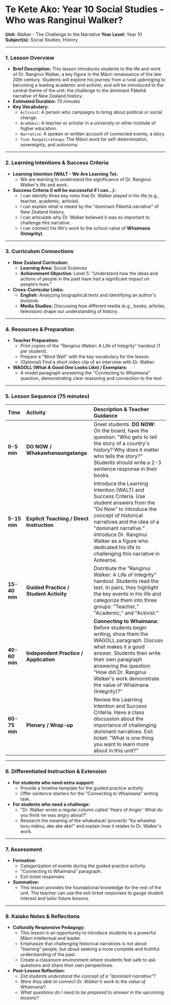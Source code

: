 # Te Kete Ako: Year 10 Social Studies - Who was Ranginui Walker?

**Unit:** Walker - The Challenge to the Narrative
**Year Level:** Year 10
**Subject(s):** Social Studies, History

---

### 1. Lesson Overview

*   **Brief Description:** This lesson introduces students to the life and work of Dr. Ranginui Walker, a key figure in the Māori renaissance of the late 20th century. Students will explore his journey from a rural upbringing to becoming a leading academic and activist, and will be introduced to the central theme of the unit: the challenge to the dominant Pākehā narrative of New Zealand history.
*   **Estimated Duration:** 75 minutes
*   **Key Vocabulary:**
    *   `Activist`: A person who campaigns to bring about political or social change.
    *   `Academic`: A teacher or scholar in a university or other institute of higher education.
    *   `Narrative`: A spoken or written account of connected events; a story.
    *   `Tino Rangatiratanga`: The Māori word for self-determination, sovereignty, and autonomy.

---

### 2. Learning Intentions & Success Criteria

*   **Learning Intention (WALT - We Are Learning To):**
    *   We are learning to understand the significance of Dr. Ranginui Walker's life and work.
*   **Success Criteria (I will be successful if I can...):**
    *   I can identify three key roles that Dr. Walker played in his life (e.g., teacher, academic, activist).
    *   I can explain what is meant by the "dominant Pākehā narrative" of New Zealand history.
    *   I can articulate why Dr. Walker believed it was so important to challenge this narrative.
    *   I can connect his life's work to the school value of **Whaimana (Integrity)**.

---

### 3. Curriculum Connections

*   **New Zealand Curriculum:**
    *   **Learning Area:** Social Sciences
    *   **Achievement Objective:** Level 5: "Understand how the ideas and actions of people in the past have had a significant impact on people’s lives."
*   **Cross-Curricular Links:**
    *   **English:** Analyzing biographical texts and identifying an author's purpose.
    *   **Media Studies:** Discussing how different media (e.g., books, articles, television) shape our understanding of history.

---

### 4. Resources & Preparation

*   **Teacher Preparation:**
    *   Print copies of the "Ranginui Walker: A Life of Integrity" handout (1 per student).
    *   Prepare a "Word Wall" with the key vocabulary for the lesson.
    *   (Optional) Find a short video clip of an interview with Dr. Walker.
*   **WAGOLL (What A Good One Looks Like) / Exemplars:**
    *   A model paragraph answering the "Connecting to Whaimana" question, demonstrating clear reasoning and connection to the text.

---

### 5. Lesson Sequence (75 minutes)

| **Time** | **Activity** | **Description & Teacher Guidance** |
| :--- | :--- | :--- |
| **0-5 min** | **DO NOW / Whakawhanaungatanga** | Greet students. **DO NOW:** On the board, have the question: "Who gets to tell the story of a country's history? Why does it matter who tells the story?" Students should write a 2-3 sentence response in their books. |
| **5-15 min** | **Explicit Teaching / Direct Instruction** | Introduce the Learning Intention (WALT) and Success Criteria. Use student answers from the "Do Now" to introduce the concept of historical narratives and the idea of a "dominant narrative." Introduce Dr. Ranginui Walker as a figure who dedicated his life to challenging this narrative in Aotearoa. |
| **15-40 min** | **Guided Practice / Student Activity** | Distribute the "Ranginui Walker: A Life of Integrity" handout. Students read the text. In pairs, they highlight the key events in his life and categorize them into three groups: "Teacher," "Academic," and "Activist." |
| **40-60 min** | **Independent Practice / Application** | **Connecting to Whaimana:** Before students begin writing, show them the WAGOLL paragraph. Discuss what makes it a good answer. Students then write their own paragraph answering the question: "How did Dr. Ranginui Walker's work demonstrate the value of Whaimana (Integrity)?" |
| **60-75 min** | **Plenary / Wrap-up** | Review the Learning Intention and Success Criteria. Have a class discussion about the importance of challenging dominant narratives. Exit ticket: "What is one thing you want to learn more about in this unit?" |

---

### 6. Differentiated Instruction & Extension

*   **For students who need extra support:**
    *   Provide a timeline template for the guided practice activity.
    *   Offer sentence starters for the "Connecting to Whaimana" writing task.
*   **For students who need a challenge:**
    *   "Dr. Walker wrote a regular column called 'Years of Anger.' What do you think he was angry about?"
    *   Research the meaning of the whakataukī (proverb) "Ka whawhai tonu mātou, ake ake ake!" and explain how it relates to Dr. Walker's work.

---

### 7. Assessment

*   **Formative:**
    *   Categorization of events during the guided practice activity.
    *   "Connecting to Whaimana" paragraph.
    *   Exit ticket responses.
*   **Summative:**
    *   This lesson provides the foundational knowledge for the rest of the unit. The teacher can use the exit ticket responses to gauge student interest and tailor future lessons.

---

### 8. Kaiako Notes & Reflections

*   **Culturally Responsive Pedagogy:**
    *   This lesson is an opportunity to introduce students to a powerful Māori intellectual and leader.
    *   Emphasize that challenging historical narratives is not about "blaming" people, but about seeking a more complete and truthful understanding of the past.
    *   Create a classroom environment where students feel safe to ask questions and share their own perspectives.
*   **Post-Lesson Reflection:**
    *   *Did students understand the concept of a "dominant narrative"?*
    *   *Were they able to connect Dr. Walker's work to the value of Whaimana?*
    *   *What questions do I need to be prepared to answer in the upcoming lessons?*

